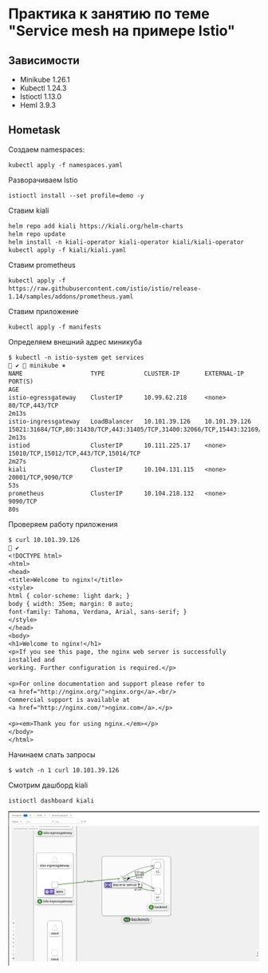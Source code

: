 # Практика к занятию по теме "Service mesh на примере Istio"

## Зависимости

- Minikube 1.26.1
- Kubectl 1.24.3
- Istioctl 1.13.0
- Heml 3.9.3

## Hometask

Создаем namespaces:

```
kubectl apply -f namespaces.yaml
```

Разворачиваем Istio

```
istioctl install --set profile=demo -y
```

Ставим kiali

```
helm repo add kiali https://kiali.org/helm-charts
helm repo update
helm install -n kiali-operator kiali-operator kiali/kiali-operator
kubectl apply -f kiali/kiali.yaml
```

Ставим prometheus

```
kubectl apply -f https://raw.githubusercontent.com/istio/istio/release-1.14/samples/addons/prometheus.yaml
```

Ставим приложение

```
kubectl apply -f manifests
```

Определяем внешний адрес миникуба

```
$ kubectl -n istio-system get services                                                                                                                    ✔  minikube ⎈
NAME                   TYPE           CLUSTER-IP       EXTERNAL-IP     PORT(S)                                                                      AGE
istio-egressgateway    ClusterIP      10.99.62.218     <none>          80/TCP,443/TCP                                                               2m13s
istio-ingressgateway   LoadBalancer   10.101.39.126    10.101.39.126   15021:31684/TCP,80:31430/TCP,443:31405/TCP,31400:32066/TCP,15443:32169/TCP   2m13s
istiod                 ClusterIP      10.111.225.17    <none>          15010/TCP,15012/TCP,443/TCP,15014/TCP                                        2m27s
kiali                  ClusterIP      10.104.131.115   <none>          20001/TCP,9090/TCP                                                           53s
prometheus             ClusterIP      10.104.218.132   <none>          9090/TCP                                                                     80s
```

Проверяем работу приложения

```
$ curl 10.101.39.126                                                                                                                                                   ✔
<!DOCTYPE html>
<html>
<head>
<title>Welcome to nginx!</title>
<style>
html { color-scheme: light dark; }
body { width: 35em; margin: 0 auto;
font-family: Tahoma, Verdana, Arial, sans-serif; }
</style>
</head>
<body>
<h1>Welcome to nginx!</h1>
<p>If you see this page, the nginx web server is successfully installed and
working. Further configuration is required.</p>

<p>For online documentation and support please refer to
<a href="http://nginx.org/">nginx.org</a>.<br/>
Commercial support is available at
<a href="http://nginx.com/">nginx.com</a>.</p>

<p><em>Thank you for using nginx.</em></p>
</body>
</html>
```

Начинаем слать запросы

```
$ watch -n 1 curl 10.101.39.126
```

Смотрим дашборд kiali

```
istioctl dashboard kiali
```

![kiali](kiali-map.png)